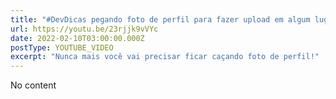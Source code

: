```yaml
---
title: "#DevDicas pegando foto de perfil para fazer upload em algum lugar! #GitHub #DevSoutinho"
url: https://youtu.be/23rjjk9vVYc
date: 2022-02-10T03:00:00.000Z
postType: YOUTUBE_VIDEO
excerpt: "Nunca mais você vai precisar ficar caçando foto de perfil!"
---
```


No content
